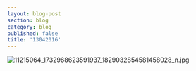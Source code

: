 ```yaml
---
layout: blog-post
section: blog
category: blog
published: false
title: '13042016'
---
```

![11215064_1732968623591937_1829032854581458028_n.jpg]({{site.baseurl}}/media/11215064_1732968623591937_1829032854581458028_n.jpg)



